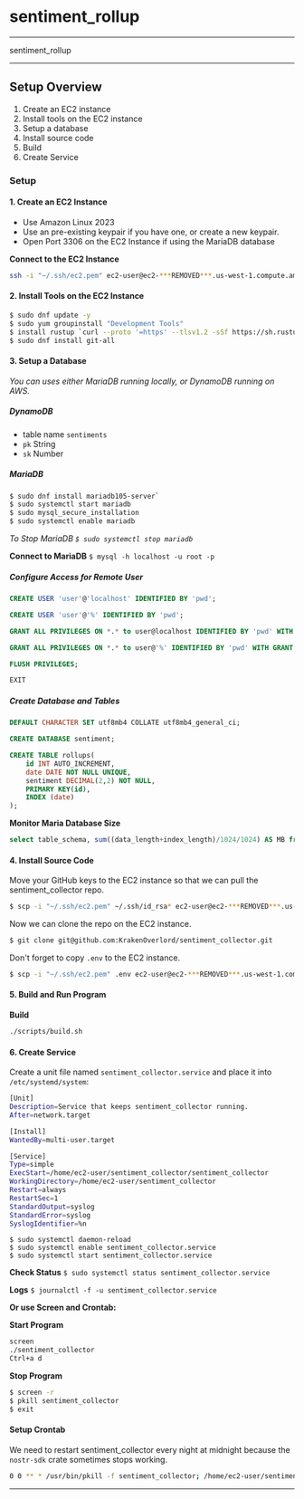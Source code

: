 # sentiment_rollup

---

sentiment_rollup 

---

## Setup Overview

1. Create an EC2 instance
1. Install tools on the EC2 instance
1. Setup a database
1. Install source code
1. Build
1. Create Service

### Setup

#### 1. Create an EC2 Instance

- Use Amazon Linux 2023
- Use an pre-existing keypair if you have one, or create a new keypair.
- Open Port 3306 on the EC2 Instance if using the MariaDB database

 **Connect to the EC2 Instance**

```bash
ssh -i "~/.ssh/ec2.pem" ec2-user@ec2-***REMOVED***.us-west-1.compute.amazonaws.com
````

#### 2. Install Tools on the EC2 Instance


```bash
$ sudo dnf update -y
$ sudo yum groupinstall "Development Tools"
$ install rustup `curl --proto '=https' --tlsv1.2 -sSf https://sh.rustup.rs | sh`
$ sudo dnf install git-all
```

#### 3. Setup a Database

*You can uses either MariaDB running locally, or DynamoDB running on AWS.*

##### DynamoDB
- table name `sentiments`
- `pk` String
- `sk` Number

#####  MariaDB

```bash
$ sudo dnf install mariadb105-server`
$ sudo systemctl start mariadb
$ sudo mysql_secure_installation
$ sudo systemctl enable mariadb
```

*To Stop MariaDB `$ sudo systemctl stop mariadb`*

**Connect to MariaDB**
`$ mysql -h localhost -u root -p`

##### Configure Access for Remote User

```sql
CREATE USER 'user'@'localhost' IDENTIFIED BY 'pwd';

CREATE USER 'user'@'%' IDENTIFIED BY 'pwd';

GRANT ALL PRIVILEGES ON *.* to user@localhost IDENTIFIED BY 'pwd' WITH GRANT OPTION;

GRANT ALL PRIVILEGES ON *.* to user@'%' IDENTIFIED BY 'pwd' WITH GRANT OPTION;

FLUSH PRIVILEGES;

EXIT
```

##### Create Database and Tables

```sql
DEFAULT CHARACTER SET utf8mb4 COLLATE utf8mb4_general_ci;

CREATE DATABASE sentiment;

CREATE TABLE rollups(
    id INT AUTO_INCREMENT,
    date DATE NOT NULL UNIQUE,
    sentiment DECIMAL(2,2) NOT NULL,
    PRIMARY KEY(id),
    INDEX (date)
);
```

**Monitor Maria Database Size**

```sql
select table_schema, sum((data_length+index_length)/1024/1024) AS MB from information_schema.tables group by 1;`
```

#### 4. Install Source Code

Move your GitHub keys to the EC2 instance so that we can pull the sentiment_collector repo.

```bash
$ scp -i "~/.ssh/ec2.pem" ~/.ssh/id_rsa* ec2-user@ec2-***REMOVED***.us-west-1.compute.amazonaws.com:~/.ssh
```

Now we can clone the repo on the EC2 instance.

```bash
$ git clone git@github.com:KrakenOverlord/sentiment_collector.git
```

Don't forget to copy `.env` to the EC2 instance.

```bash
$ scp -i "~/.ssh/ec2.pem" .env ec2-user@ec2-***REMOVED***.us-west-1.compute.amazonaws.com:~/sentiment_collector

```

#### 5. Build and Run Program

**Build**

```bash
./scripts/build.sh
```

#### 6. Create Service

Create a unit file named `sentiment_collector.service` and place it into `/etc/systemd/system`: 

```bash
[Unit]
Description=Service that keeps sentiment_collector running.
After=network.target

[Install]
WantedBy=multi-user.target

[Service]
Type=simple
ExecStart=/home/ec2-user/sentiment_collector/sentiment_collector
WorkingDirectory=/home/ec2-user/sentiment_collector
Restart=always
RestartSec=1
StandardOutput=syslog
StandardError=syslog
SyslogIdentifier=%n
```

```
$ sudo systemctl daemon-reload
$ sudo systemctl enable sentiment_collector.service
$ sudo systemctl start sentiment_collector.service
```

**Check Status**
`$ sudo systemctl status sentiment_collector.service`

**Logs**
`$ journalctl -f -u sentiment_collector.service`

**Or use Screen and Crontab:**

**Start Program**

```bash
screen
./sentiment_collector
Ctrl+a d
```

**Stop Program**

```bash
$ screen -r
$ pkill sentiment_collector
$ exit
```

#### Setup Crontab
We need to restart sentiment_collector every night at midnight because the `nostr-sdk` crate sometimes stops working. 

```bash
0 0 ** * /usr/bin/pkill -f sentiment_collector; /home/ec2-user/sentiment_collector/sentiment_collector & &>/dev/null
```

---
